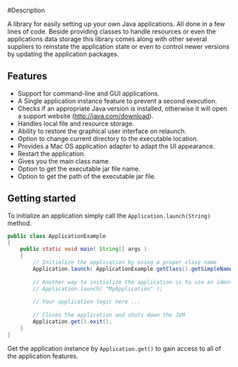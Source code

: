 #Description

A library for easily setting up your own Java applications. All done in a few lines of code. Beside providing classes to handle resources or even the applications data storage this library comes along with other several suppliers to reinstate the application state or even to control newer versions by updating the application packages.

Features
--------
- Support for command-line and GUI applications.
- A Single application instance feature to prevent a second execution.
- Checks if an appropriate Java version is installed, otherwise it will open a support website (http://java.com/download).
- Handles local file and resource storage.
- Ability to restore the graphical user interface on relaunch.
- Option to change current directory to the executable location.
- Provides a Mac OS application adapter to adapt the UI appearance.
- Restart the application.
- Gives you the main class name.
- Option to get the executable jar file name.
- Option to get the path of the executable jar file.

Getting started
---------------
To initialize an application simply call the `Application.launch(String)` method.
```java
public class ApplicationExample
{
    public static void main( String[] args )
    {
        // Initialize the application by using a proper class name
        Application.launch( ApplicationExample.getClass().getSimpleName() );
        
        // Another way to initialize the application is to use an identifier:
        // Application.launch( "MyApplication" );
        
        // Your application logic here ...
        
        // Closes the application and shuts down the JVM
        Application.get().exit();
    }
}
```
Get the application instance by `Application.get()` to gain access to all of the application features.
